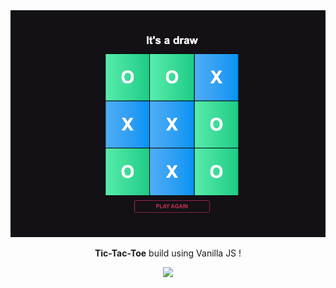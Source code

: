 <img src="./shot.png">

<p align="center"><strong>Tic-Tac-Toe</strong> build using Vanilla JS !</p>
<p align="center">
  <a><img src="https://img.shields.io/badge/-Play_Now-red?style=for-the-badge" /></a>
</p>